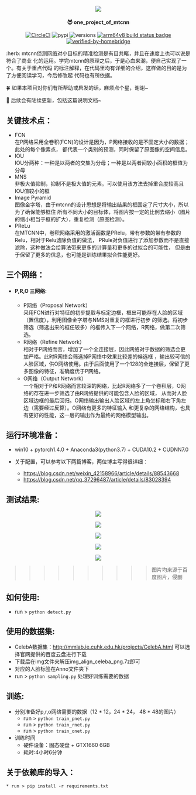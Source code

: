 <p align="center">
  <a href=""><img src="head_pic.jpg"></a>
</p>


<span align="center">

#### :smiling_imp: one_project_of_mtcnn

[![CircleCI](https://circleci.com/gh/google/pybadges.svg?style=svg)](https://circleci.com/gh/google/pybadges)
![pypi](https://img.shields.io/pypi/v/pybadges.svg)
![versions](https://img.shields.io/pypi/pyversions/pybadges.svg)
[![arm64v8 build status badge](https://img.shields.io/jenkins/s/https/doi-janky.infosiftr.net/job/multiarch/job/arm64v8/job/python.svg?label=arm64v8)](https://doi-janky.infosiftr.net/job/multiarch/job/arm64v8/job/python/)
[![verified-by-homebridge](https://badgen.net/badge/homebridge/verified/purple)](https://github.com/homebridge/homebridge/wiki/Verified-Plugins)

</span>
:herb: mtcnn侦测网络对小目标的精准检测是有目共睹，并且在速度上也可以说是符合了商业
化的运用。学完mtcnn的原理之后，于是心血来潮，便自己实现了一个。有关于重点代码
的标注解释，在代码里均有详细的介绍，这样做的目的是为了方便阅读学习，今后修改起
代码也有所依据。  

:four_leaf_clover: 如果本项目对你们有所帮助或启发的话，麻烦点个星，谢谢~

:maple_leaf: 后续会有陆续更新，包括这篇说明文档~

## 关键技术点：
   * FCN  
      在P网络采用全卷积(FCN)的设计是因为，P网络接收的是不固定大小的数据；此处的每个像素点，
      都代表一个类别的预测，同时保留了原图像的空间信息。
   * IOU  
      IOU分两种：一种是以两者的交集为分母；一种是以两者间较小面积的框值为分母
   * MNS  
      非极大值抑制，抑制不是极大值的元素。可以使用该方法去掉重合度较高且IOU值较小的框
   * Image Pyramid  
      图像金字塔，由于mtcnn的设计思想是将输出结果的框固定了尺寸大小，所以为了确保能够框住
      所有不同大小的目标体，将图片按一定的比例去缩小（图片的缩小相当于框的扩大），重复检测（原图检测）。
   * PReLu  
      在MTCNN中，卷积网络采用的激活函数是PRelu，带有参数的带有参数的Relu，相对于Relu滤除负值的做法，
      PRule对负值进行了添加参数而不是直接滤除，这种做法会给算法带来更多的计算量和更多的过拟合的可能性，
      但是由于保留了更多的信息，也可能是训练结果拟合性能更好。
## 三个网络：
   * #### P,R,O 三网络:  
     * P网络（Proposal Network）  
     采用FCN进行对特征的初步提取与标定边框，框出可能存在人脸的区域（置信度），利用图像金字塔与NMS对重复的框进行初步
     的筛选。将初步筛选（筛选出来的框任较多）的框传入下一个网络，R网络，做第二次筛选。
     * R网络（Refine Network）  
     相对于P网络而言，增加了一个全连接层，因此网络对于数据的筛选会更加严格。此时R网络会筛选掉P网络中效果比较差的候选框
     ，输出较可信的人脸区域，供O网络使用。由于后面使用了一个128的全连接层，保留了更多图像的特征，准确度优于P网络。
     * O网络（Output Network）  
     一个相对于P和R网络而言较深的网络，比起R网络多了一个卷积层，O网络的存在进一步筛选了由R网络提供的可能包含人脸的区域，
     从而对人脸区域边框的最后回归。O网络输出输出人脸区域的左上角坐标和右下角左边（需要经过反算）。O网络有更多的特征输入
     和更复杂的网络结构，也具有更好的性能，这一层的输出作为最终的网络模型输出。
## 运行环境准备：
   * win10 + pytorch1.4.0 + Anaconda3(python3.7) + CUDA10.2 + CUDNN7.0

   * 关于配置，可以参考以下两篇博客，两位博主写得很详细：
     * https://blog.csdn.net/weixin_42158966/article/details/88543668
     * https://blog.csdn.net/qq_37296487/article/details/83028394

## 测试结果:
<p align="center">
  <a href=""><img src="photo1.jpg.jpg"></a>
</p>
<p align="center">
  <a href=""><img src="photo2.jpg.jpg"></a>
</p>
<p align="center">
  <a href=""><img src="photo3.jpg.jpg"></a>
</p>
<p align="center">
  <a href=""><img src="photo4.jpg.jpg"></a>
</p>
<p align="center">
  <a href=""><img src="photo5.jpg.jpg"></a>
</p>  

>>>>>>>>>>图片均来源于百度图片，侵删

## 如何使用:

  * run > `python detect.py`

## 使用的数据集:

  * CelebA数据集：http://mmlab.ie.cuhk.edu.hk/projects/CelebA.html 可以选择官网提供的百度云盘进行下载
  * 下载后在img文件夹解压img_align_celeba_png.7z即可
  * 对应的人脸标签在Anno文件夹下
  * run > `python sampling.py` 处理好训练需要的数据

## 训练:

  * 分别准备好p,r,o网络需要的数据（12 * 12，24 * 24， 48 * 48的图片）
    * run > `python train_pnet.py`
    * run > `python train_rnet.py`
    * run > `python train_onet.py`
  * 训练时间
    * 硬件设备：固态硬盘 + GTX1660 6GB
    * 耗时:4小时6分钟
## 关于依赖库的导入：
    
    * run > pip install -r requirements.txt
    